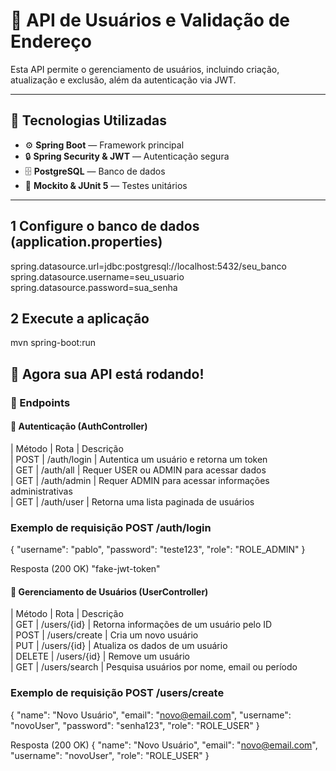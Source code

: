 # 📌 API de Usuários e Validação de Endereço

Esta API permite o gerenciamento de usuários, incluindo criação, atualização e exclusão, além da autenticação via JWT.

---

## 🚀 **Tecnologias Utilizadas**
- ⚙️ **Spring Boot** — Framework principal
- 🔒 **Spring Security & JWT** — Autenticação segura
- 🗄 **PostgreSQL** — Banco de dados
- 🔧 **Mockito & JUnit 5** — Testes unitários

---

## 1 Configure o banco de dados (application.properties)
spring.datasource.url=jdbc:postgresql://localhost:5432/seu_banco
spring.datasource.username=seu_usuario
spring.datasource.password=sua_senha


## 2 Execute a aplicação
mvn spring-boot:run


## 📌 Agora sua API está rodando!

### 📜 Endpoints
#### 🔹 Autenticação (AuthController)
| Método | Rota | Descrição  
| POST | /auth/login | Autentica um usuário e retorna um token  
| GET | /auth/all | Requer USER ou ADMIN para acessar dados  
| GET | /auth/admin | Requer ADMIN para acessar informações administrativas  
| GET | /auth/user | Retorna uma lista paginada de usuários 


### Exemplo de requisição POST /auth/login
{
"username": "pablo",
"password": "teste123",
"role": "ROLE_ADMIN"
}


Resposta (200 OK)
"fake-jwt-token"



#### 🔹 Gerenciamento de Usuários (UserController)
| Método | Rota | Descrição  
| GET | /users/{id} | Retorna informações de um usuário pelo ID  
| POST | /users/create | Cria um novo usuário  
| PUT | /users/{id} | Atualiza os dados de um usuário  
| DELETE | /users/{id} | Remove um usuário  
| GET | /users/search | Pesquisa usuários por nome, email ou período


### Exemplo de requisição POST /users/create
{
"name": "Novo Usuário",
"email": "novo@email.com",
"username": "novoUser",
"password": "senha123",
"role": "ROLE_USER"
}


Resposta (200 OK)
{
"name": "Novo Usuário",
"email": "novo@email.com",
"username": "novoUser",
"role": "ROLE_USER"
}


